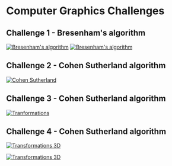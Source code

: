 Computer Graphics Challenges
============================

Challenge 1 - Bresenham's algorithm
-----------
[![Bresenham's algorithm](https://github.com/Tille/Computer-Graphic/raw/master/challenge1/screenshots/ss1.png)](https://github.com/Tille/Computer-Graphic/blob/master/challenge1/src/Bresenham.java)
[![Bresenham's algorithm](https://github.com/Tille/Computer-Graphic/raw/master/challenge1/screenshots/ss2.png)](https://github.com/Tille/Computer-Graphic/blob/master/challenge1/src/BresenhamJuan.java)

Challenge 2 - Cohen Sutherland algorithm
-----------
[![Cohen Sutherland](https://github.com/Tille/Computer-Graphic/raw/master/Challenge2/screenshots/ss1.png)](https://github.com/Tille/Computer-Graphic/blob/master/Challenge2/src/cohen_sutherland.java)

Challenge 3 - Cohen Sutherland algorithm
-----------
[![Tranformations](https://github.com/Tille/Computer-Graphic/raw/master/Challenge3/screenshots/screen1.png)](https://github.com/Tille/Computer-Graphic/blob/master/Challenge3/src/)

Challenge 4 - Cohen Sutherland algorithm
-----------
[![Transformations 3D](https://github.com/Tille/Computer-Graphic/raw/master/challenge4/screenshots/proyections.png)](https://github.com/Tille/Computer-Graphic/blob/master/Challenge4/src/challenge4.cpp)

[![Transformations 3D](https://github.com/Tille/Computer-Graphic/raw/master/challenge4/screenshots/proyections2.png)](https://github.com/Tille/Computer-Graphic/blob/master/Challenge4/src/challenge4.cpp)

